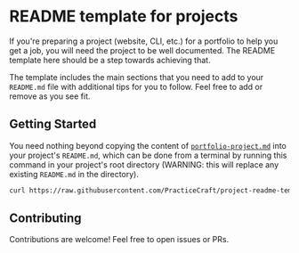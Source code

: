 # README template for projects

If you're preparing a project (website, CLI, etc.) for a portfolio to help you
get a job, you will need the project to be well documented. The README template
here should be a step towards achieving that.

The template includes the main sections that you need to add to your
`README.md` file with additional tips for you to follow. Feel free to add or
remove as you see fit.

## Getting Started

You need nothing beyond copying the content of [`portfolio-project.md`](https://github.com/PracticeCraft/project-readme-template/blob/main/portfolio-project.md) into your
project's `README.md`, which can be done from a terminal by running this
command in your project's root directory (WARNING: this will replace any
existing `README.md` in the directory).

```bash
curl https://raw.githubusercontent.com/PracticeCraft/project-readme-template/main/portfolio-project.md -o README.md
```

## Contributing

Contributions are welcome! Feel free to open issues or PRs.
